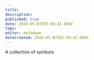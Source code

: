 ```yaml
---
title: 
description: 
published: true
date: 2024-05-03T02:58:42.669Z
tags: 
editor: markdown
dateCreated: 2024-05-03T02:58:42.669Z
---
```


A collection of symbols
